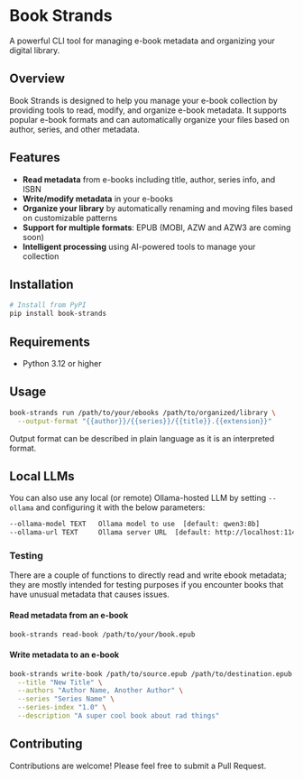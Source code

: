 # Book Strands

A powerful CLI tool for managing e-book metadata and organizing your digital library.

## Overview

Book Strands is designed to help you manage your e-book collection by providing tools to read, modify, and organize e-book metadata. It supports popular e-book formats and can automatically organize your files based on author, series, and other metadata.

## Features

- **Read metadata** from e-books including title, author, series info, and ISBN
- **Write/modify metadata** in your e-books
- **Organize your library** by automatically renaming and moving files based on customizable patterns
- **Support for multiple formats**: EPUB (MOBI, AZW and AZW3 are coming soon)
- **Intelligent processing** using AI-powered tools to manage your collection

## Installation

```bash
# Install from PyPI
pip install book-strands
```

## Requirements

- Python 3.12 or higher

## Usage

```bash
book-strands run /path/to/your/ebooks /path/to/organized/library \
  --output-format "{{author}}/{{series}}/{{title}}.{{extension}}"
```

Output format can be described in plain language as it is an interpreted format.

## Local LLMs

You can also use any local (or remote) Ollama-hosted LLM by setting `--ollama` and configuring it with the below parameters:

```bash
--ollama-model TEXT   Ollama model to use  [default: qwen3:8b]
--ollama-url TEXT     Ollama server URL  [default: http://localhost:11434]
```

### Testing

There are a couple of functions to directly read and write ebook metadata; they are mostly intended for testing purposes if you encounter books that have unusual metadata that causes issues.

#### Read metadata from an e-book

```bash
book-strands read-book /path/to/your/book.epub
```

#### Write metadata to an e-book

```bash
book-strands write-book /path/to/source.epub /path/to/destination.epub \
  --title "New Title" \
  --authors "Author Name, Another Author" \
  --series "Series Name" \
  --series-index "1.0" \
  --description "A super cool book about rad things"
```

## Contributing

Contributions are welcome! Please feel free to submit a Pull Request.
